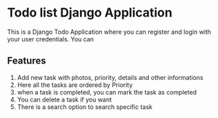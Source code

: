 # Todo list Django Application
This is a Django Todo Application where you can register and login with your user credentials. You can

## Features
1. Add new task with photos, priority, details and other informations
2. Here all the tasks are ordered by Priority
3. when a task is completed, you can mark the task as completed
4. You can delete a task if you want
5. There is a search option to search specific task

